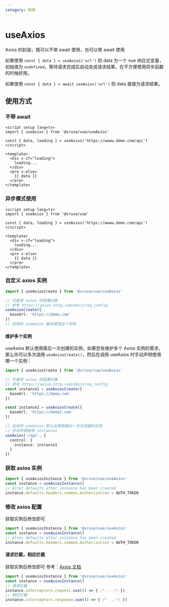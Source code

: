 ```yaml
---
category: 网络
---
```


# useAxios

Axios 的封装，既可以不带 await 使用，也可以带 await 使用

如果使用 `const { data } = useAxios('url')` 则 data 为一个 vue 响应式变量，初始值为 `undefined`，等待请求完成后自动变成请求结果，在不方便使用异步函数的时候好用。

如果使用 `const { data } = await useAxios('url')` 则 data 直接为请求结果。

## 使用方式

### 不带 await
``` vue
<script setup lang=ts>
import { useAxios } from '@vruse/vue/useAxios'

const { data, loading } = useAxios('https://wwww.demo.com/api')
</script>

<template>
  <div v-if="loading">
    loading...
  </div>
  <pre v-else>
    {{ data }}
  </pre>
</template>
```
### 异步模式使用

``` vue
<script setup lang=ts>
import { useAxios } from '@vruse/vue'

const { data, loading } = useAxios('https://wwww.demo.com/api')
</script>

<template>
  <div v-if="loading">
    loading...
  </div>
  <pre v-else>
    {{ data }}
  </pre>
</template>
```
### 自定义 axios 实例
``` ts
import { useAxiosCreate } from '@vruse/vue/useAxios'

// 可接受 axios 的配置对象
// 参考 https://axios-http.com/docs/req_config
useAxiosCreate({
  baseUrl: 'https://demo.com'
})
// 后续的 useAxios 都会使用这个实例
```
#### 维护多个实例
useAxios 默认使用第后一次创建的实例，如果您有维护多个 Axios 实例的需求，那么你可以多次调用 `useAxiosCreate()`，然后在调用 useAxios 时手动声明使用哪一个实例：

``` ts
import { useAxiosCreate } from '@vruse/vue/useAxios'

// 可接受 axios 的配置对象
// 参考 https://axios-http.com/docs/req_config
const instance1 = useAxiosCreate({
  baseUrl: 'https://demo.com'
})

const instance2 = useAxiosCreate({
  baseUrl: 'https://demo2.com'
})

// 后续的 useAxios 默认会使用最后一次次创建的实例
// 手动声明使用 instance1
useAxios('/api', {
  control: {
    instance: instance1
  }
})
```

### 获取 axios 实例
``` ts
import { useAxiosInstance } from '@vruse/vue/useAxios'
const instance = useAxiosInstance()
// Alter defaults after instance has been created
instance.defaults.headers.common.Authorization = AUTH_TOKEN
```
### 

### 修改 axios 配置
获取实例后修改即可

``` ts
import { useAxiosInstance } from '@vruse/vue/useAxios'
const instance = useAxiosInstance()
// Alter defaults after instance has been created
instance.defaults.headers.common.Authorization = AUTH_TOKEN
```

#### 请求拦截，相应拦截
获取实例后修改即可
参考：[Axios 文档](https://axios-http.com/docs/interceptors)

``` ts
import { useAxiosInstance } from '@vruse/vue/useAxios'
const instance = useAxiosInstance()
// 请求拦截
instance.interceptors.request.use(() => { /* ...*/ })
// 相应拦截
instance.interceptors.response.use(() => { /* ...*/ })
```